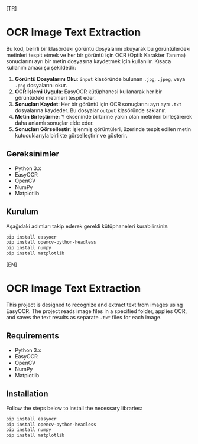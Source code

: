[TR]

# OCR Image Text Extraction

Bu kod, belirli bir klasördeki görüntü dosyalarını okuyarak bu görüntülerdeki metinleri tespit etmek ve her bir görüntü için OCR (Optik Karakter Tanıma) sonuçlarını ayrı bir metin dosyasına kaydetmek için kullanılır. Kısaca kullanım amacı şu şekildedir:

1. **Görüntü Dosyalarını Oku**: `input` klasöründe bulunan `.jpg`, `.jpeg`, veya `.png` dosyalarını okur.
2. **OCR İşlemi Uygula**: EasyOCR kütüphanesi kullanarak her bir görüntüdeki metinleri tespit eder.
3. **Sonuçları Kaydet**: Her bir görüntü için OCR sonuçlarını ayrı ayrı `.txt` dosyalarına kaydeder. Bu dosyalar `output` klasöründe saklanır.
4. **Metin Birleştirme**: Y ekseninde birbirine yakın olan metinleri birleştirerek daha anlamlı sonuçlar elde eder.
5. **Sonuçları Görselleştir**: İşlenmiş görüntüleri, üzerinde tespit edilen metin kutucuklarıyla birlikte görselleştirir ve gösterir.

## Gereksinimler

- Python 3.x
- EasyOCR
- OpenCV
- NumPy
- Matplotlib

## Kurulum

Aşağıdaki adımları takip ederek gerekli kütüphaneleri kurabilirsiniz:

```bash
pip install easyocr
pip install opencv-python-headless
pip install numpy
pip install matplotlib
```

[EN]

# OCR Image Text Extraction

This project is designed to recognize and extract text from images using EasyOCR. The project reads image files in a specified folder, applies OCR, and saves the text results as separate `.txt` files for each image.

## Requirements

- Python 3.x
- EasyOCR
- OpenCV
- NumPy
- Matplotlib

## Installation

Follow the steps below to install the necessary libraries:

```bash
pip install easyocr
pip install opencv-python-headless
pip install numpy
pip install matplotlib


